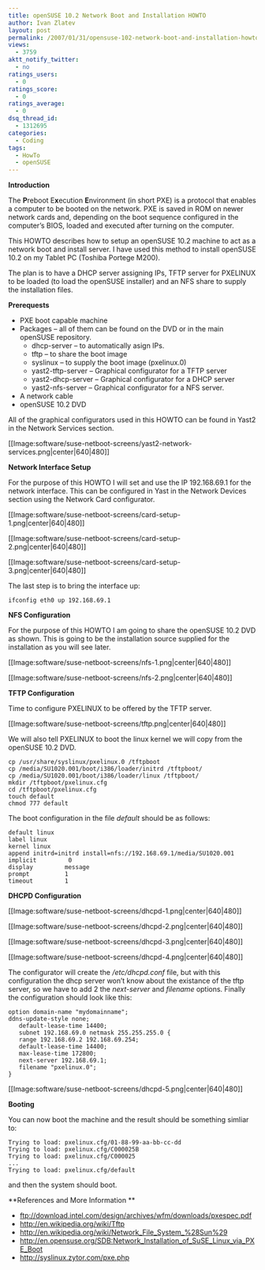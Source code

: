 ```yaml
---
title: openSUSE 10.2 Network Boot and Installation HOWTO
author: Ivan Zlatev
layout: post
permalink: /2007/01/31/opensuse-102-network-boot-and-installation-howto/
views:
  - 3759
aktt_notify_twitter:
  - no
ratings_users:
  - 0
ratings_score:
  - 0
ratings_average:
  - 0
dsq_thread_id:
  - 1312695
categories:
  - Coding
tags:
  - HowTo
  - openSUSE
---
```

**Introduction**

The **P**reboot E**x**ecution **E**nvironment (in short PXE) is a protocol that enables a computer to be booted on the network. PXE is saved in ROM on newer network cards and, depending on the boot sequence configured in the computer&#8217;s BIOS, loaded and executed after turning on the computer.

This HOWTO describes how to setup an openSUSE 10.2 machine to act as a network boot and install server. I have used this method to install openSUSE 10.2 on my Tablet PC (Toshiba Portege M200).

The plan is to have a DHCP server assigning IPs, TFTP server for PXELINUX to be loaded (to load the openSUSE installer) and an NFS share to supply the installation files.

**Prerequests**

  * PXE boot capable machine
  * Packages &#8211; all of them can be found on the DVD or in the main openSUSE repository. 
      * dhcp-server &#8211; to automatically asign IPs.
      * tftp &#8211; to share the boot image
      * syslinux &#8211; to supply the boot image (pxelinux.0)
      * yast2-tftp-server &#8211; Graphical configurator for a TFTP server
      * yast2-dhcp-server &#8211; Graphical configurator for a DHCP server
      * yast2-nfs-server &#8211; Graphical configurator for a NFS server.
  * A network cable
  * openSUSE 10.2 DVD

All of the graphical configurators used in this HOWTO can be found in Yast2 in the Network Services section.

[[Image:software/suse-netboot-screens/yast2-network-services.png|center|640|480]]

**Network Interface Setup**

For the purpose of this HOWTO I will set and use the IP 192.168.69.1 for the network interface. This can be configured in Yast in the Network Devices section using the Network Card configurator.

[[Image:software/suse-netboot-screens/card-setup-1.png|center|640|480]]

[[Image:software/suse-netboot-screens/card-setup-2.png|center|640|480]]

[[Image:software/suse-netboot-screens/card-setup-3.png|center|640|480]]

The last step is to bring the interface up:

    ifconfig eth0 up 192.168.69.1

**NFS Configuration**

For the purpose of this HOWTO I am going to share the openSUSE 10.2 DVD as shown. This is going to be the installation source supplied for the installation as you will see later.

[[Image:software/suse-netboot-screens/nfs-1.png|center|640|480]]

[[Image:software/suse-netboot-screens/nfs-2.png|center|640|480]]

**TFTP Configuration**

Time to configure PXELINUX to be offered by the TFTP server.

[[Image:software/suse-netboot-screens/tftp.png|center|640|480]]

We will also tell PXELINUX to boot the linux kernel we will copy from the openSUSE 10.2 DVD.

    cp /usr/share/syslinux/pxelinux.0 /tftpboot
    cp /media/SU1020.001/boot/i386/loader/initrd /tftpboot/
    cp /media/SU1020.001/boot/i386/loader/linux /tftpboot/
    mkdir /tftpboot/pxelinux.cfg
    cd /tftpboot/pxelinux.cfg
    touch default
    chmod 777 default

The boot configuration in the file *default* should be as follows:

    default linux
    label linux
    kernel linux
    append initrd=initrd install=nfs://192.168.69.1/media/SU1020.001
    implicit         0
    display         message
    prompt          1
    timeout         1
    

**DHCPD Configuration**

[[Image:software/suse-netboot-screens/dhcpd-1.png|center|640|480]]

[[Image:software/suse-netboot-screens/dhcpd-2.png|center|640|480]]

[[Image:software/suse-netboot-screens/dhcpd-3.png|center|640|480]]

[[Image:software/suse-netboot-screens/dhcpd-4.png|center|640|480]]

The configurator will create the */etc/dhcpd.conf* file, but with this configuration the dhcp server won&#8217;t know about the existance of the tftp server, so we have to add 2 the *next-server* and *filename* options. Finally the configuration should look like this:

    option domain-name "mydomainname";
    ddns-update-style none;
       default-lease-time 14400;
       subnet 192.168.69.0 netmask 255.255.255.0 {
       range 192.168.69.2 192.168.69.254;
       default-lease-time 14400;
       max-lease-time 172800;
       next-server 192.168.69.1;
       filename "pxelinux.0";
    }

[[Image:software/suse-netboot-screens/dhcpd-5.png|center|640|480]]

**Booting**

You can now boot the machine and the result should be something simliar to:

    Trying to load: pxelinux.cfg/01-88-99-aa-bb-cc-dd
    Trying to load: pxelinux.cfg/C000025B
    Trying to load: pxelinux.cfg/C000025
    ...
    Trying to load: pxelinux.cfg/default

and then the system should boot.

**References and More Information **

  * <a href="http://ivanz.com/wp-admin/post.php#%20ftp://download.intel.com/design/archives/wfm/downloads/pxespec.pdf" target="_blank">ftp://download.intel.com/design/archives/wfm/downloads/pxespec.pdf</a>
  * <a href="http://en.wikipedia.org/wiki/Tftp" target="_blank">http://en.wikipedia.org/wiki/Tftp</a>
  * <a href="http://en.wikipedia.org/wiki/Network_File_System_%28Sun%29" target="_blank">http://en.wikipedia.org/wiki/Network_File_System_%28Sun%29</a>
  * <a href="http://en.opensuse.org/SDB:Network_Installation_of_SuSE_Linux_via_PXE_Boot" target="_blank">http://en.opensuse.org/SDB:Network_Installation_of_SuSE_Linux_via_PXE_Boot</a>
  * <a href="http://syslinux.zytor.com/pxe.php" target="_blank">http://syslinux.zytor.com/pxe.php</a>